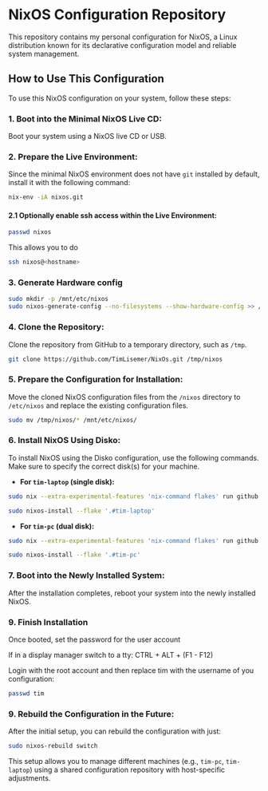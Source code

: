 # NixOS Configuration Repository

This repository contains my personal configuration for NixOS, a Linux distribution known for its declarative configuration model and reliable system management. 

## How to Use This Configuration

To use this NixOS configuration on your system, follow these steps:

### 1. Boot into the Minimal NixOS Live CD:

Boot your system using a NixOS live CD or USB.

### 2. Prepare the Live Environment:

Since the minimal NixOS environment does not have `git` installed by default, install it with the following command:

```bash
nix-env -iA nixos.git
```

#### 2.1 Optionally enable ssh access within the Live Environment:

```bash
passwd nixos
```

This allows you to do 
```bash
ssh nixos@<hostname>
```

### 3. Generate Hardware config

```bash
sudo mkdir -p /mnt/etc/nixos
sudo nixos-generate-config --no-filesystems --show-hardware-config >> /mnt/etc/nixos/hardware-configuration.nix
```


### 4. Clone the Repository:

Clone the repository from GitHub to a temporary directory, such as `/tmp`.

```bash
git clone https://github.com/TimLisemer/NixOs.git /tmp/nixos
```

### 5. Prepare the Configuration for Installation:

Move the cloned NixOS configuration files from the `/nixos` directory to `/etc/nixos` and replace the existing configuration files.

```bash
sudo mv /tmp/nixos/* /mnt/etc/nixos/
```

### 6. Install NixOS Using Disko:

To install NixOS using the Disko configuration, use the following commands. Make sure to specify the correct disk(s) for your machine.

- **For `tim-laptop` (single disk):**

```bash
sudo nix --extra-experimental-features 'nix-command flakes' run github:nix-community/disko -- --mode zap_create_mount /etc/nixos/install.nix --arg disks '[ "/dev/nvme0n1" ]'

sudo nixos-install --flake '.#tim-laptop'
```

- **For `tim-pc` (dual disk):**

```bash
sudo nix --extra-experimental-features 'nix-command flakes' run github:nix-community/disko -- --mode zap_create_mount /etc/nixos/install.nix --arg disks '[ "/dev/nvme0n1" "/dev/nvme1n1" ]'

sudo nixos-install --flake '.#tim-pc'
```

### 7. Boot into the Newly Installed System:

After the installation completes, reboot your system into the newly installed NixOS.

### 9. Finish Installation

Once booted, set the password for the user account

If in a display manager switch to a tty: CTRL + ALT + (F1 - F12)

Login with the root account and then replace tim  with the username of you configuration:

```bash
passwd tim
```

### 9. Rebuild the Configuration in the Future:

After the initial setup, you can rebuild the configuration with just:

```bash
sudo nixos-rebuild switch
```

This setup allows you to manage different machines (e.g., `tim-pc`, `tim-laptop`) using a shared configuration repository with host-specific adjustments.
